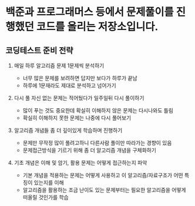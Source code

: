 # 백준과 프로그래머스 등에서 문제풀이를 진행했던 코드를 올리는 저장소입니다.

## 코딩테스트 준비 전략
1. 매일 하루 알고리즘 문제 1문제씩 분석하기
    - 너무 많은 문제를 보려하면 답지만 보다가 하루가 끝남
    - 하루에 1문재라도 제대로 분석하고 넘어가기



    
2. 다시 풀 자신 없는 문제는 적어뒀다가 일주일뒤 다시 풀이하기
    - 많이 푸는 것도 중요한데 확실히 이해하지 않은 문제는 다시나와도 틀림
    - 확실히 이해하지 못한 문제는 나중에 다시 풀어보기
    
    
    
    
    
3. 알고리즘 개념들 좀 더 깊이있게 학습하며 진행하기
    - 문제만 무작정 많이 풀려고하니 다른사람 풀이만 따라가는 경향이 있음
    - 문제접근방식을 기르기 위해 좀 더 알고리즘 개념을 구체화하기
    
    
    
    
4. 기초 개념은 이해 및 암기, 활용 문제는 어떻게 접근하는지 파악
    - 기본 개념을 적용하는 문제는 어떻게 사용하고 이 알고리즘/자료구조가 어떤 특징이 있는지를 이해
    - 알고리즘을 활용하는 조금 난이도 있는 문제부터는 필요한 알고리즘을 어떻게 떠올릴 것인가를 학습
    
    
    


